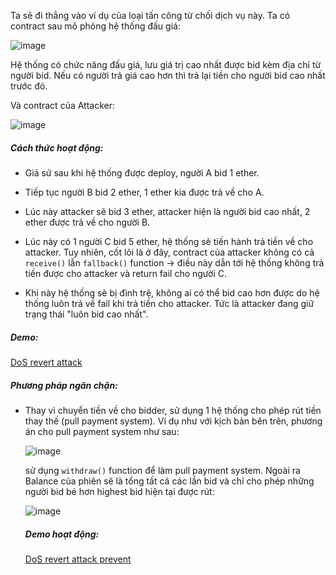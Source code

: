 Ta sẽ đi thẳng vào ví dụ của loại tấn công từ chối dịch vụ này. Ta có contract sau mô phỏng hệ thống đấu giá:

![image](https://github.com/NVex0/BLOCKCHAIN/assets/113530029/2fbadeb9-7e23-4c6b-ae42-45e10d21198b)

Hệ thống có chức năng đấu giá, lưu giá trị cao nhất được bid kèm địa chỉ từ người bid. Nếu có người trả giá cao hơn thì trả lại tiền cho người bid cao nhất trước đó.

Và contract của Attacker:

![image](https://github.com/NVex0/BLOCKCHAIN/assets/113530029/c2d75408-d63a-4cf7-897b-4a7e88af2493)

##### Cách thức hoạt động:

+ Giả sử sau khi hệ thống được deploy, người A bid 1 ether.

+ Tiếp tục người B bid 2 ether, 1 ether kia được trả về cho A.

+ Lúc này attacker sẽ bid 3 ether, attacker hiện là người bid cao nhất, 2 ether được trả về cho người B.

+ Lúc này có 1 người C bid 5 ether, hệ thống sẽ tiến hành trả tiền về cho attacker. Tuy nhiên, cốt lõi là ở đây, contract của attacker không có cả `receive()` lẫn `fallback()` function -> điều này dẫn tới hệ thống không trả tiền được cho attacker và return fail cho người C.

+ Khi này hệ thống sẽ bị đình trệ, không ai có thể bid cao hơn được do hệ thống luôn trả về fail khi trả tiền cho attacker. Tức là attacker đang giữ trạng thái "luôn bid cao nhất".

##### Demo:

[DoS revert attack](https://drive.google.com/file/d/1go4YpysiQdm9fmAr582tUI9_56UtG13z/view?usp=sharing)

##### Phương pháp ngăn chặn:

+ Thay vì chuyển tiền về cho bidder, sử dụng 1 hệ thống cho phép rút tiền thay thế (pull payment system). Ví dụ như với kịch bản bên trên, phương án cho pull payment system như sau:

  ![image](https://github.com/NVex0/BLOCKCHAIN/assets/113530029/ec7af3a1-f992-4609-a717-2425a393bedd)

  sử dụng `withdraw()` function để làm pull payment system. Ngoài ra Balance của phiên sẽ là tổng tất cả các lần bid và chỉ cho phép những người bid bé hơn highest bid hiện tại được rút:

  ![image](https://github.com/NVex0/BLOCKCHAIN/assets/113530029/e3d8efb3-f789-4587-9547-762cbdeb7cbd)

  ##### Demo hoạt động:

  [DoS revert attack prevent](https://drive.google.com/file/d/1rJus5dhkpryaGQIV-u60SWBjogdqbSg4/view?usp=sharing)


  
